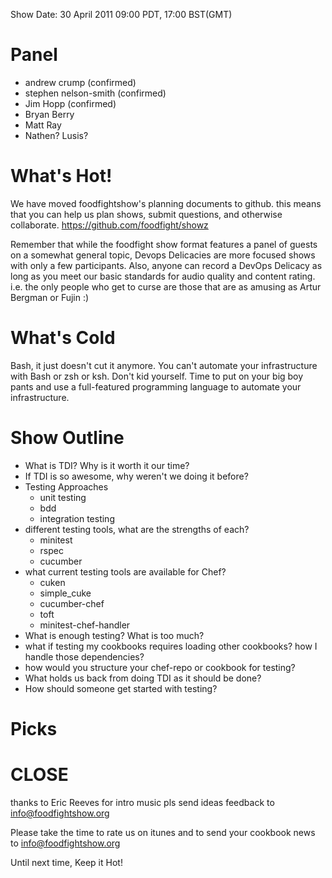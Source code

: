 Show Date: 30 April 2011 09:00 PDT, 17:00 BST(GMT)

Panel
====

* andrew crump (confirmed)
* stephen nelson-smith (confirmed)
* Jim Hopp (confirmed)
* Bryan Berry
* Matt Ray
* Nathen? Lusis?


What's Hot!
===========

We have moved foodfightshow's planning documents to github. this means
that you can help us plan shows, submit questions, and otherwise
collaborate.
https://github.com/foodfight/showz

Remember that while the foodfight show format features a panel of
guests on a somewhat general topic, Devops Delicacies are more focused
shows with only a few participants. Also, anyone can record a DevOps
Delicacy as long as you meet our basic standards for audio quality and
content rating. i.e. the only people who get to curse are those that
are as amusing as Artur Bergman or Fujin :)


What's Cold
===========

Bash, it just doesn't cut it anymore. You can't automate your
infrastructure with Bash or zsh or ksh. Don't kid yourself. Time to
put on your big boy pants and use a full-featured programming language
to automate your infrastructure.

Show Outline
============

* What is TDI? Why is it worth it our time?
* If TDI is so awesome, why weren't we doing it before?
* Testing Approaches
    * unit testing
    * bdd
    * integration testing
* different testing tools, what are the strengths of each?
    * minitest
    * rspec
    * cucumber
* what current testing tools are available for Chef?
    * cuken
    * simple_cuke
    * cucumber-chef
    * toft
    * minitest-chef-handler
* What is enough testing? What is too much?
* what if testing my cookbooks requires loading other cookbooks? how
  I handle those dependencies?
* how would you structure your chef-repo or cookbook for testing?
* What holds us back from doing TDI as it should be done?
* How should someone get started with testing?

Picks
=====





CLOSE
=====

thanks to Eric Reeves for intro music
pls send ideas feedback to info@foodfightshow.org

Please take the time to rate us on itunes and to send your cookbook
news to info@foodfightshow.org

Until next time, Keep it Hot!